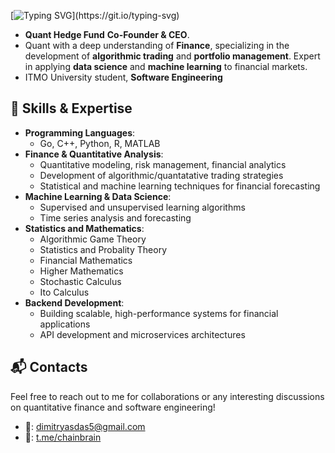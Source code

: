 [![Typing SVG](https://readme-typing-svg.demolab.com?font=Fira+Code&size=40&pause=1000&color=9D33F7&center=true&vCenter=true&width=1000&height=150&lines=simply+better;just+a+quant%2C+anyways.)](https://git.io/typing-svg)

 - **Quant Hedge Fund** **Co-Founder & CEO**.
 - Quant with a deep understanding of **Finance**, specializing in the development of **algorithmic trading** and **portfolio management**. Expert in applying **data science** and **machine learning** to financial markets.
 - ITMO University student, **Software Engineering** 
 
## 🚀 Skills & Expertise

- **Programming Languages**:  
  - Go, C++, Python, R, MATLAB
- **Finance & Quantitative Analysis**:  
  - Quantitative modeling, risk management, financial analytics
  - Development of algorithmic/quantatative trading strategies
  - Statistical and machine learning techniques for financial forecasting
- **Machine Learning & Data Science**:  
  - Supervised and unsupervised learning algorithms
  - Time series analysis and forecasting
- **Statistics and Mathematics**:
  - Algorithmic Game Theory
  - Statistics and Probality Theory 
  - Financial Mathematics
  - Higher Mathematics
  - Stochastic Calculus
  - Ito Calculus
- **Backend Development**:  
  - Building scalable, high-performance systems for financial applications
  - API development and microservices architectures
  
## 📬 Contacts
Feel free to reach out to me for collaborations or any interesting discussions on quantitative finance and software engineering!  
- 📧: dimitryasdas5@gmail.com  
- 💬: [t.me/chainbrain](https://t.me/chainbrain)


